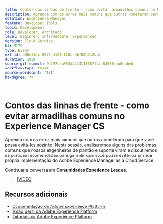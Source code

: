 ```yaml
---
title: Contos das linhas de frente - como evitar armadilhas comuns no Experience Manager CS
description: Aprenda com os erros mais comuns que outros cometeram para que você possa evitá-los sozinho! Nesta sessão, analisaremos alguns dos problemas comuns que nossos engenheiros de plantão e suporte viram e discutiremos as práticas recomendadas para garantir que você possa evitá-los em sua própria implementação do Adobe Experience Manager as a Cloud Service.
solution: Experience Manager
feature: Developer Tools
topic: Development
role: Developer, Architect
level: Beginner, Intermediate, Experienced
version: Cloud Service
kt: 9179
type: Event
exl-id: a96e31ec-8079-412f-818c-ebf82b512bbd
duration: 1889
source-git-commit: 9a297cda953d4414131657f9ac84580aea0eabeb
workflow-type: tm+mt
source-wordcount: '171'
ht-degree: 7%

---
```


# Contos das linhas de frente - como evitar armadilhas comuns no Experience Manager CS

Aprenda com os erros mais comuns que outros cometeram para que você possa evitá-los sozinho! Nesta sessão, analisaremos alguns dos problemas comuns que nossos engenheiros de plantão e suporte viram e discutiremos as práticas recomendadas para garantir que você possa evitá-los em sua própria implementação do Adobe Experience Manager as a Cloud Service.

Continuar a conversa em **[Comunidades Experience League](https://adobe.ly/3kLQK3j)**.

>[!VIDEO](https://video.tv.adobe.com/v/337852/?quality=12&learn=on&hidetitle=true)

## Recursos adicionais

- [Documentação do Adobe Experience Platform](https://experienceleague.adobe.com/docs/experience-platform.html?lang=pt-BR)
- [Visão geral da Adobe Experience Platform](https://experienceleague.adobe.com/docs/experience-platform/landing/home.html?lang=pt-BR)
- [Tutoriais da Adobe Experience Platform](https://experienceleague.adobe.com/docs/platform-learn/tutorials/overview.html?lang=pt-BR)
